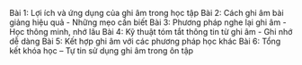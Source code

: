 Bài 1: Lợi ích và ứng dụng của ghi âm trong học tập
Bài 2: Cách ghi âm bài giảng hiệu quả - Những mẹo cần biết
Bài 3: Phương pháp nghe lại ghi âm - Học thông minh, nhớ lâu
Bài 4: Kỹ thuật tóm tắt thông tin từ ghi âm - Ghi nhớ dễ dàng
Bài 5: Kết hợp ghi âm với các phương pháp học khác
Bài 6: Tổng kết khóa học – Tự tin sử dụng ghi âm trong ôn tập